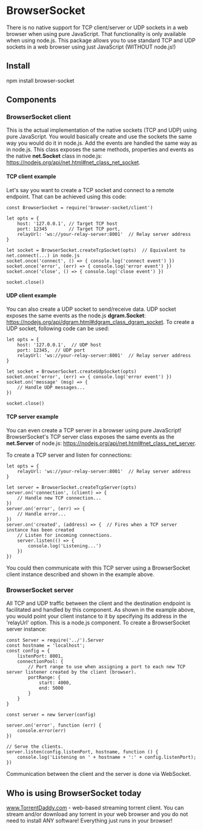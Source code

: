 # BrowserSocket
There is no native support for TCP client/server or UDP sockets in a web browser when using pure JavaScript.  That functionality is only available when using node.js.  This package allows you to use standard TCP and UDP sockets in a web browser using just JavaScript (WITHOUT node.js!)

## Install
npm install browser-socket

## Components
### BrowserSocket client
This is the actual implementation of the native sockets (TCP and UDP) using pure JavaScript.  You would basically create and use the sockets the same way you would do it in node.js.  Add the events are handled the same way as in node.js.  This class exposes the same methods, properties and events as the native <b>net.Socket</b> class in node.js: https://nodejs.org/api/net.html#net_class_net_socket.  

#### TCP client example
Let's say you want to create a TCP socket and connect to a remote endpoint.  That can be achieved using this code:

```
const BrowserSocket = require('browser-socket/client')

let opts = {
    host: '127.0.0.1', // Target TCP host
    port: 12345        // Target TCP port,
    relayUrl: 'ws://your-relay-server:8001'  // Relay server address
}

let socket = BrowserSocket.createTcpSocket(opts)  // Equivalent to net.connect(...) in node.js
socket.once('connect', () => { console.log('connect event') })
socket.once('error', (err) => { console.log('error event') })
socket.once('close', () => { console.log('close event') })

socket.close()
```

#### UDP client example
You can also create a UDP socket to send/receive data.  UDP socket exposes the same events as the node.js <b>dgram.Socket</b>: https://nodejs.org/api/dgram.html#dgram_class_dgram_socket.  To create a UDP socket, following code can be used:

```
let opts = {
    host: '127.0.0.1',  // UDP host
    port: 12345,  // UDP port
    relayUrl: 'ws://your-relay-server:8001'  // Relay server address
}

let socket = BrowserSocket.createUdpSocket(opts)
socket.once('error', (err) => { console.log('error event') })
socket.on('message' (msg) => {
    // Handle UDP messages...
})

socket.close()
```
#### TCP server example
You can even create a TCP server in a browser using pure JavaScript!  BrowserSocket's TCP server class exposes the same events as the <b>net.Server</b> of node.js: https://nodejs.org/api/net.html#net_class_net_server.

To create a TCP server and listen for connections:
```
let opts = {
    relayUrl: 'ws://your-relay-server:8001'  // Relay server address
}

let server = BrowserSocket.createTcpServer(opts)
server.on('connection', (client) => {
    // Handle new TCP connection...
})
server.on('error', (err) => {
    // Handle error...
})
server.on('created', (address) => {  // Fires when a TCP server instance has been created
    // Listen for incoming connections.
    server.listen(() => {
        console.log('Listening...')
    })
})
```

You could then communicate with this TCP server using a BrowserSocket client instance described and shown in the example above.


### BrowserSocket server
All TCP and UDP traffic between the client and the destination endpoint is facilitated and handled by this component.  As shown in the example above, you would point your client instance to it by specifying its address in the 'relayUrl' option.  This is a node.js component.
To create a BrowserSocket server instance:
```
const Server = require('../').Server
const hostname = 'localhost';
const config = {
    listenPort: 8001,
    connectionPool: {
        // Port range to use when assigning a port to each new TCP server listener created by the client (browser).
        portRange: {
            start: 4000,
            end: 5000
        }
    }
}

const server = new Server(config)

server.on('error', function (err) {
    console.error(err)
})

// Serve the clients.
server.listen(config.listenPort, hostname, function () {
    console.log('Listening on ' + hostname + ':' + config.listenPort);
})
```
Communication between the client and the server is done via WebSocket.

## Who is using BrowserSocket today
www.TorrentDaddy.com - web-based streaming torrent client.  You can stream and/or download any torrent in your web browser and you do not need to install ANY software!  Everything just runs in your browser!
